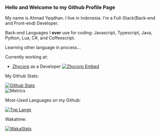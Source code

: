 ### Hello and Welcome to my Github Profile Page

My name is Ahmad Yaqdhan. I live in Indonesia. I'm a Full-Stack(Back-end and Front-end) Developer.

Back-end Languages I **ever** use for coding: Javascript, Typescript, Java, Python, Lua, C#, and Coffeescript.

Learning other language in process...


Currently working at:

- [Zhycorp](https://zhycorp.com/) as a Developer [![Zhycorp Embed](https://discordapp.com/api/guilds/332877090003091456/embed.png)](https://zhycorp.com/discord)

My Github Stats:

[![Github Stats](https://github-readme-stats.vercel.app/api?username=Mednoob&show_icons=true&theme=dark)](https://github.com/Mednoob)
<br>
![Metrics](https://metrics.lecoq.io/Mednoob?template=classic&introduction=1&introduction.title=true&config.timezone=Asia%2FJayapura)

Most-Used Languages on my Github:

[![Top Langs](https://github-readme-stats.vercel.app/api/top-langs/?username=Mednoob&layout=compact&theme=dark)](https://github.com/Mednoob)

Wakatime:

[![WakaStats](https://github-readme-stats.vercel.app/api/wakatime?username=Mednoob&layout=compact)](https://wakatime.com/@Mednoob)
